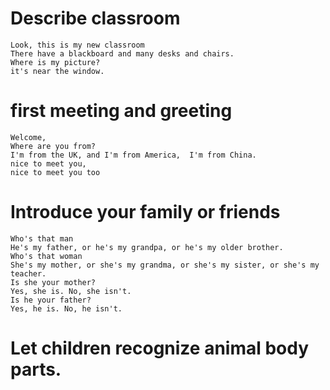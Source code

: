 # Describe  classroom
	Look, this is my new classroom
	There have a blackboard and many desks and chairs.
	Where is my picture?
	it's near the window. 
	



# first meeting and greeting
	Welcome,
	Where are you from?
	I'm from the UK, and I'm from America,  I'm from China.
	nice to meet you, 
	nice to meet you too


# Introduce your family or friends

	Who's that man
	He's my father, or he's my grandpa, or he's my older brother. 
	Who's that woman
	She's my mother, or she's my grandma, or she's my sister, or she's my teacher.
	Is she your mother?
	Yes, she is. No, she isn't.
	Is he your father?
	Yes, he is. No, he isn't.

# Let children recognize animal body parts.


	


	





	
	
	
	
	
	
	








